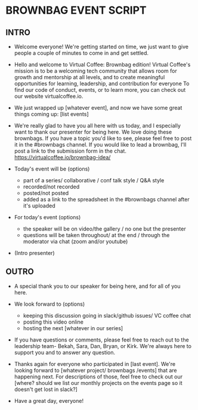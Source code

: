 # BROWNBAG EVENT SCRIPT

## INTRO

- Welcome everyone! We're getting started on time, we just want to give people a couple of minutes to come in and get settled.

- Hello and welcome to Virtual Coffee: Brownbag edition! Virtual Coffee's mission is to be a welcoming tech community that allows room for growth and mentorship at all levels, and to create meaningful opportunities for learning, leadership, and contribution for everyone To find our code of conduct, events, or to learn more, you can check out our website virtualcoffee.io.

- We just wrapped up [whatever event], and now we have some great things coming up: [list events]

- We're really glad to have you all here with us today, and I especially want to thank our presenter for being here. We love doing these brownbags. If you have a topic you'd like to see, please feel free to post it in the #brownbags channel. If you would like to lead a brownbag, I'll post a link to the submission form in the chat. https://virtualcoffee.io/brownbag-idea/

- Today's event will be (options)

  - part of a series/ collaborative / conf talk style / Q&A style
  - recorded/not recorded
  - posted/not posted
  - added as a link to the spreadsheet in the #brownbags channel after it's uploaded

- For today's event (options)

  - the speaker will be on video/the gallery / no one but the presenter
  - questions will be taken throughout/ at the end / through the moderator via chat (zoom and/or youtube)

- (Intro presenter)

## OUTRO

- A special thank you to our speaker for being here, and for all of you here.

- We look forward to (options)
  - keeping this discussion going in slack/github issues/ VC coffee chat
  - posting this video online
  - hosting the next [whatever in our series]
- If you have questions or comments, please feel free to reach out to the leadership team- Bekah, Sara, Dan, Bryan, or Kirk. We're always here to support you and to answer any question.

- Thanks again for everyone who participated in [last event]. We're looking forward to [whatever project/ brownbags /events] that are happening next. For descriptions of those, feel free to check out our [where? should we list our monthly projects on the events page so it doesn't get lost in slack?]

- Have a great day, everyone!
